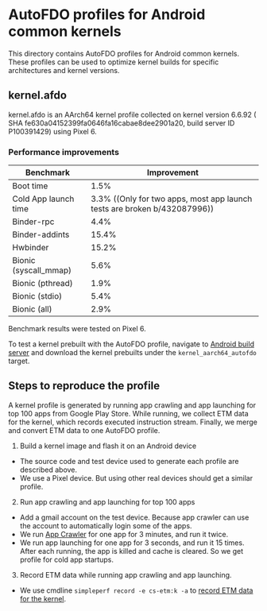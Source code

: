 # AutoFDO profiles for Android common kernels

This directory contains AutoFDO profiles for Android common kernels. These profiles can be used to
optimize kernel builds for specific architectures and kernel versions.

## kernel.afdo

kernel.afdo is an AArch64 kernel profile collected on kernel version 6.6.92 (
SHA fe630a04152399fa0646fa16cabae8dee2901a20, build server ID P100391429) using Pixel 6.

### Performance improvements

| Benchmark             | Improvement                                                              |
| --------------------- | ------------------------------------------------------------------------ |
| Boot time             | 1.5%                                                                     |
| Cold App launch time  | 3.3% ((Only for two apps, most app launch tests are broken b/432087996)) |
| Binder-rpc            | 4.4%                                                                     |
| Binder-addints        | 15.4%                                                                    |
| Hwbinder              | 15.2%                                                                    |
| Bionic (syscall_mmap) | 5.6%                                                                     |
| Bionic (pthread)      | 1.9%                                                                     |
| Bionic (stdio)        | 5.4%                                                                     |
| Bionic (all)          | 2.9%                                                                     |

Benchmark results were tested on Pixel 6.

To test a kernel prebuilt with the AutoFDO profile, navigate to [Android build server](
https://ci.android.com/builds/branches/aosp_kernel-common-android15-6.6/grid) and download
the kernel prebuilts under the `kernel_aarch64_autofdo` target.

## Steps to reproduce the profile

A kernel profile is generated by running app crawling and app launching for top 100 apps from Google
Play Store. While running, we collect ETM data for the kernel, which records executed instruction
stream. Finally, we merge and convert ETM data to one AutoFDO profile.

1. Build a kernel image and flash it on an Android device
  * The source code and test device used to generate each profile are described above.
  * We use a Pixel device. But using other real devices should get a similar profile.

2. Run app crawling and app launching for top 100 apps
  * Add a gmail account on the test device. Because app crawler can use the account to automatically
    login some of the apps.
  * We run [App Crawler](https://developer.android.com/studio/test/other-testing-tools/app-crawler)
    for one app for 3 minutes, and run it twice.
  * We run app launching for one app for 3 seconds, and run it 15 times. After each running, the
    app is killed and cache is cleared. So we get profile for cold app startups.

3. Record ETM data while running app crawling and app launching.
  * We use cmdline `simpleperf record -e cs-etm:k -a` to [record ETM data for the kernel](https://android.googlesource.com/platform/system/extras/+/master/simpleperf/doc/collect_etm_data_for_autofdo.md).
